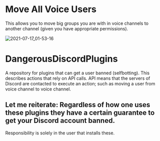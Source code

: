 # Move All Voice Users
This allows you to move big groups you are with in voice channels to another channel (given you have appropriate permissions).

![2021-07-17_01-53-16](https://user-images.githubusercontent.com/8385001/126018620-ef39ef94-7f21-4c15-8c78-664ba18d2e93.gif)


# DangerousDiscordPlugins
A repository for plugins that can get a user banned (selfbotting). This describes actions that rely on API calls. API means that the servers of Discord are contacted to execute an action; such as moving a user from voice channel to voice channel.

## Let me reiterate: Regardless of how one uses these plugins they have a certain guarantee to get your Discord account banned.
Responsibility is solely in the user that installs these.
